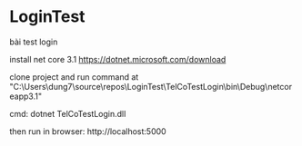 # LoginTest
bài test login


install net core 3.1
https://dotnet.microsoft.com/download

clone project and run command at "C:\Users\dung7\source\repos\LoginTest\TelCoTestLogin\bin\Debug\netcoreapp3.1"

cmd: dotnet TelCoTestLogin.dll

then run in browser: http://localhost:5000

